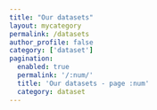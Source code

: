 ```yaml
---
title: "Our datasets"
layout: mycategory
permalink: /datasets
author_profile: false
category: ['dataset']
pagination: 
  enabled: true
  permalink: '/:num/'
  title: 'Our datasets - page :num'
  category: dataset
---
```

